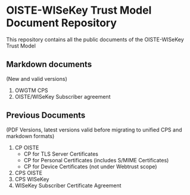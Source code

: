 # OISTE-WISeKey Trust Model Document Repository

This repository contains all the public documents of the OISTE-WISeKey Trust Model

## Markdown documents
(New and valid versions)

1. OWGTM CPS
2. OISTE/WISeKey Subscriber agreement

## Previous Documents
(PDF Versions, latest versions valid before migrating to unified CPS and markdown formats)

1. CP OISTE
   - CP for TLS Server Certificates
   - CP for Personal Certificates (includes S/MIME Certificates)
   - CP for Device Certificates (not under Webtrust scope)
2. CPS OISTE
3. CPS WISeKey
4. WISeKey Subscriber Certificate Agreement


<END>

